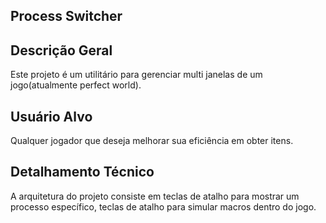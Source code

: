 ## Process Switcher

## Descrição Geral
Este projeto é um utilitário para gerenciar multi janelas de um jogo(atualmente perfect world).

## Usuário Alvo
Qualquer jogador que deseja melhorar sua eficiência em obter itens.

## Detalhamento Técnico
A arquitetura do projeto consiste em teclas de atalho para mostrar um processo específico, teclas de atalho para simular macros dentro do jogo. 
